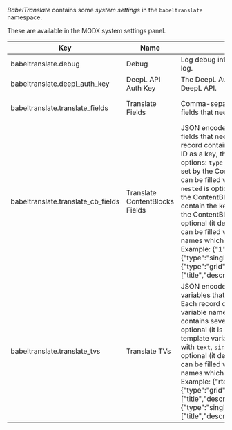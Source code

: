 _BabelTranslate_ contains some _system settings_ in the `babeltranslate` namespace.

These are available in the MODX system settings panel.

Key | Name | Description | Default
----|------|-------------|--------
babeltranslate.debug | Debug | Log debug information in MODX error log. | No
babeltranslate.deepl_auth_key | DeepL API Auth Key | The DeepL Auth Key to access the DeepL API. | -
babeltranslate.translate_fields | Translate Fields | Comma-separated list of resource fields that need to be translated. | pagetitle, longtitle, content
babeltranslate.translate_cb_fields | Translate ContentBlocks Fields | JSON encoded object of ContentBlocks fields that need to be translated. Each record contains the ContentBlocks field ID as a key, the value contains several options: `type` is optional (it is otherwise set by the ContentBlocks field type) and can be filled with `text`, `single` and `grid`. `nested` is optional (it is otherwise set by the ContentBlocks field type) and it can contain the key of the nested values in the ContentBlocks value. `fields` is optional (it defaults to `["value"]`) and it can be filled with an array of field names which will be translated. Example: {"1":{"type":"text"},"8":{"type":"single","fields":["title"]},"9":{"type":"grid","nested":"images",fields":["title","description"]}} | -
babeltranslate.translate_tvs | Translate TVs | JSON encoded object of template variables that need to be translated. Each record contains the template variable name as a key, the value contains several options: `type` is optional (it is otherwise set by the template variable type) and can be filled with `text`, `single` and `grid`. `fields` is optional (it defaults to `["value"]`) and it can be filled with an array of field names which will be translated. Example: {"rte":{"type":"text"},"migx":{"type":"grid","fields":["title","description"]},"imageplus":{"type":"single","fields":["title","description"]}} | -
